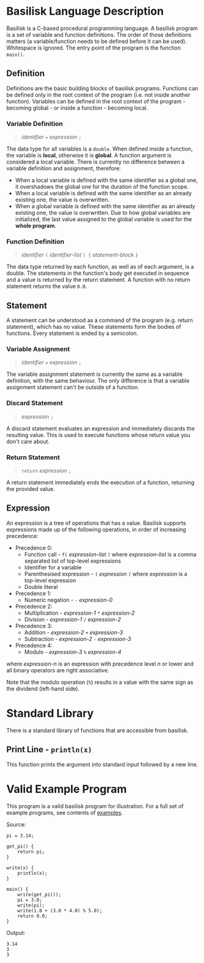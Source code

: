 # Basilisk Language Description
Basilisk is a C-based procedural programming language.
A basilisk program is a set of variable and function definitions.
The order of those definitions matters (a variable/function needs to be defined before it can be used).
Whitespace is ignored.
The entry point of the program is the function `main()`.

## Definition
Definitions are the basic building blocks of basilisk programs.
Functions can be defined only in the root context of the program (i.e. not inside another function).
Variables can be defined in the root context of the program - becoming global - or inside a function - becoming local.

### Variable Definition
> _identifier_ `=` _expression_ `;`

The data type for all variables is a `double`.
When defined inside a function, the variable is __local__, otherwise it is __global__.
A function argument is considered a local variable.
There is currently no difference between a variable definition and assignment, therefore:

- When a local variable is defined with the same identifier as a global one, it overshadows the global one for the duration of the function scope.
- When a local variable is defined with the same identifier as an already existing one, the value is overwritten.
- When a global variable is defined with the same identifier as an already existing one, the value is overwritten.
    Due to how global variables are initialized, the last value assigned to the global variable is used for the __whole program__.

### Function Definition
> _identifier_ `(` _identifier-list_ `) {` _statement-block_ `}`

The data type returned by each function, as well as of each argument, is a double.
The statements in the function's body get executed in sequence and a value is returned by the return statement.
A function with no return statement returns the value `0.0`.

## Statement
A statement can be understood as a command of the program (e.g. return statement), which has no value.
These statements form the bodies of functions.
Every statement is ended by a semicolon.

### Variable Assignment
> _identifier_ `=` _expression_ `;`

The variable assignment statement is currently the same as a variable definition, with the same behaviour.
The only difference is that a variable assignment statement can't be outside of a function.

### Discard Statement
> _expression_ `;`

A discard statement evaluates an expression and immediately discards the resulting value.
This is used to execute functions whose return value you don't care about.

### Return Statement
> `return` _expression_ `;`

A return statement immediately ends the execution of a function, returning the provided value.

## Expression
An expression is a tree of operations that has a value.
Basilisk supports expressions made up of the following operations, in order of increasing precedence:

- Precedence 0:
    - Function call - `f(` _expression-list_ `)` where _expression-list_ is a comma separated list of top-level expressions
    - Identifier for a variable
    - Parenthesised expression - `(` _expression_ `)` where _expression_ is a top-level expression
    - Double literal
- Precedence 1:
    - Numeric negation - `-` _expression-0_
- Precedence 2:
    - Multiplication - _expression-1_ `*` _expression-2_
    - Division - _expression-1_ `/` _expression-2_
- Precedence 3:
    - Addition - _expression-2_ `+` _expression-3_
    - Subtraction - _expression-2_ `-` _expression-3_
- Precedence 4:
    - Modulo - _expression-3_ `%` _expression-4_

where _expression-n_ is an expression with precedence level _n_ or lower and all binary operators are right associative.

Note that the modulo operation (`%`) results in a value with the same sign as the dividend (left-hand side).

# Standard Library
There is a standard library of functions that are accessible from basilisk.

## Print Line - `println(x)`
This function prints the argument into standard input followed by a new line.

# Valid Example Program
This program is a valid basilisk program for illustration.
For a full set of example programs, see contents of [examples](examples/).

Source:
```
pi = 3.14;

get_pi() {
    return pi;
}

write(x) {
    println(x);
}

main() {
    write(get_pi());
    pi = 3.0;
    write(pi);
    write(1.0 + (3.0 * 4.0) % 5.0);
    return 0.0;
}
```

Output:
```
3.14
3
3
```
